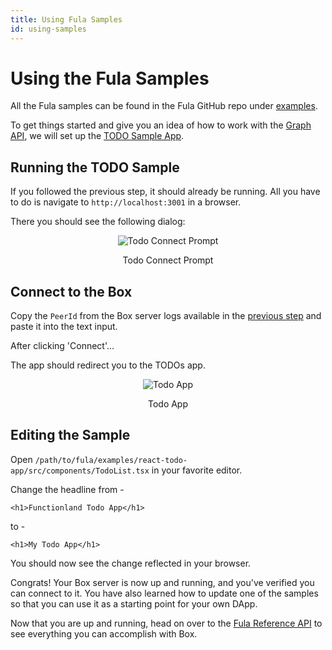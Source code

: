 ```yaml
---
title: Using Fula Samples
id: using-samples
---
```


# Using the Fula Samples

All the Fula samples can be found in the Fula GitHub repo under [examples](https://github.com/functionland/fula/tree/main/examples).

To get things started and give you an idea of how to work with the [Graph API](/api/graph-api), we will set up the [TODO Sample App](https://github.com/functionland/fula/tree/main/examples/react-todo-app).

## Running the TODO Sample

If you followed the previous step, it should already be running.  All you have to do is navigate to `http://localhost:3001` in a browser.

There you should see the following dialog:

<p align="center">
  <img alt="Todo Connect Prompt" src="https://raw.githubusercontent.com/functionland/docs/246391d247fb301351e483594037135d2b3e03d3/static/img/Todo-Connect.png"/>
  <p align="center">Todo Connect Prompt</p>
</p>

## Connect to the Box

Copy the `PeerId` from the Box server logs available in the [previous step](./box-setup) and paste it into the text input.

After clicking 'Connect'...

The app should redirect you to the TODOs app.

<p align="center">
  <img alt="Todo App" src="https://raw.githubusercontent.com/functionland/docs/246391d247fb301351e483594037135d2b3e03d3/static/img/Todo-Connected.png"/>
  <p align="center">Todo App</p>
</p>


## Editing the Sample

Open `/path/to/fula/examples/react-todo-app/src/components/TodoList.tsx` in your favorite editor.

Change the headline from -

```
<h1>Functionland Todo App</h1>
```

to -

```
<h1>My Todo App</h1>
```

You should now see the change reflected in your browser.

Congrats!  Your Box server is now up and running, and you've verified you can connect to it.  You have also learned how to update one of the samples so that you can use it as a starting point for your own DApp.

Now that you are up and running, head on over to the [Fula Reference API](/reference-api) to see everything you can accomplish with Box.
